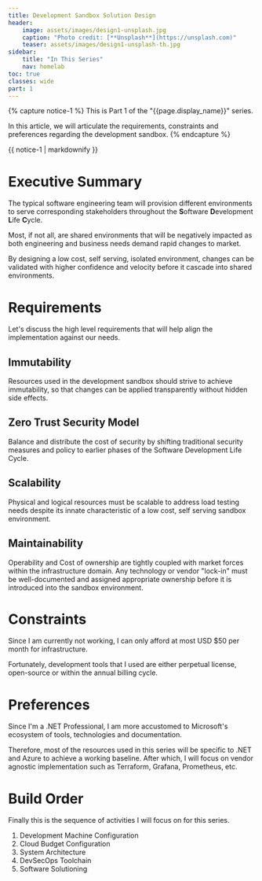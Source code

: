 ```yaml
---
title: Development Sandbox Solution Design
header:
    image: assets/images/design1-unsplash.jpg
    caption: "Photo credit: [**Unsplash**](https://unsplash.com)"
    teaser: assets/images/design1-unsplash-th.jpg
sidebar:
    title: "In This Series"
    nav: homelab
toc: true
classes: wide
part: 1
---
```


{% capture notice-1 %}
This is Part 1 of the "{{page.display_name}}" series.

In this article, we will articulate the requirements, constraints and 
preferences regarding the development sandbox.
{% endcapture %}

<div class="notice--info">{{ notice-1 | markdownify }}</div>

<!--more-->

# Executive Summary
The typical software engineering team will provision different environments to serve corresponding
stakeholders throughout the **S**oftware **D**evelopment **L**ife **C**ycle.

Most, if not all, are shared environments that will be negatively impacted as both engineering and 
business needs demand rapid changes to market.

By designing a low cost, self serving, isolated environment, changes can be validated with
higher confidence and velocity before it cascade into shared environments.

# Requirements
Let's discuss the high level requirements that will help align the implementation against our
needs.

## Immutability
Resources used in the development sandbox should strive to achieve immutability,
so that changes can be applied transparently without hidden side effects.

## Zero Trust Security Model
Balance and distribute the cost of security by shifting traditional security measures
and policy to earlier phases of the Software Development Life Cycle.

## Scalability
Physical and logical resources must be scalable to address load testing needs
despite its innate characteristic of a low cost, self serving sandbox environment.

## Maintainability
Operability and Cost of ownership are tightly coupled with market forces within 
the infrastructure domain. Any technology or vendor "lock-in" must be well-documented and
assigned appropriate ownership before it is introduced into the sandbox environment.

# Constraints
Since I am currently not working, I can only afford at most USD $50 per month for 
infrastructure.

Fortunately, development tools that I used are either perpetual license, open-source or
within the annual billing cycle.

# Preferences
Since I'm a .NET Professional, I am more accustomed to Microsoft's ecosystem of
tools, technologies and documentation.

Therefore, most of the resources used in this series will be specific to .NET and 
Azure to achieve a working baseline. After which, I will focus on vendor agnostic implementation
such as Terraform, Grafana, Prometheus, etc.

# Build Order
Finally this is the sequence of activities I will focus on for this series.

1. Development Machine Configuration
2. Cloud Budget Configuration
3. System Architecture
4. DevSecOps Toolchain
5. Software Solutioning